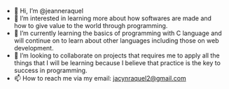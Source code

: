 - 👋 Hi, I’m @jeanneraquel
- 👀 I’m interested in learning more about how softwares are made and how to give value to the world through programming.
- 🌱 I’m currently learning the basics of programming with C language and will continue on to learn about other languages including those on web development.
- 💞️ I’m looking to collaborate on projects that requires me to apply all the things that I will  be learning because I believe that practice is the key to success in programming.
- 📫 How to reach me via my email: jacynraquel2@gmail.com

<!---
jeanneraquel/jeanneraquel is a ✨ special ✨ repository because its `README.md` (this file) appears on your GitHub profile.
You can click the Preview link to take a look at your changes.
--->
